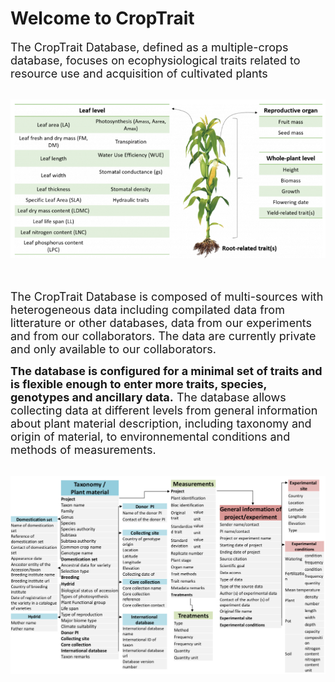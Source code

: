 # Welcome to CropTrait

<font size ="4"> The CropTrait Database, defined as a multiple-crops database, focuses on ecophysiological traits related to resource use and acquisition of cultivated plants </font>

<br>
<img src ="crop.png"/>

<br><br/>
<font size ="4"> The CropTrait Database is composed of multi-sources with heterogeneous data including compilated data from litterature or other databases, data from our experiments and from our collaborators. The data are currently private and only available to our collaborators.

**The database is configured for a minimal set of traits and is flexible enough to enter more traits, species, genotypes and ancillary data.** The database allows collecting data at different levels from general information about plant material description, including taxonomy and origin of material, to environnemental conditions and methods of measurements. </font>

<br>
<img src="tab.png"/>
